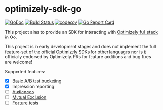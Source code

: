 # optimizely-sdk-go
[![GoDoc](https://godoc.org/github.com/spothero/optimizely-sdk-go?status.svg)](https://godoc.org/github.com/spothero/optimizely-sdk-go)
[![Build Status](https://circleci.com/gh/spothero/optimizely-sdk-go/tree/master.svg?style=shield)](https://circleci.com/gh/spothero/optimizely-sdk-go/tree/master)
[![codecov](https://codecov.io/gh/spothero/optimizely-sdk-go/branch/master/graph/badge.svg)](https://codecov.io/gh/spothero/optimizely-sdk-go)
[![Go Report Card](https://goreportcard.com/badge/github.com/spothero/optimizely-sdk-go)](https://goreportcard.com/report/github.com/spothero/optimizely-sdk-go)

This project aims to provide an SDK for interacting with [Optimizely full stack](https://optimizely.com) in Go.

This project is in early development stages and does not implement the full feature-set of the official Optimizely SDKs
for other languages nor is it officially endorsed by Optimizely. PRs for feature additions and bug fixes are welcome!

Supported features:

- [x] [Basic A/B test bucketing](https://docs.developers.optimizely.com/full-stack/docs/run-a-b-tests)
- [x] Impression reporting
- [ ] [Audiences](https://docs.developers.optimizely.com/full-stack/docs/define-audiences-and-attributes)
- [ ] [Mutual Exclusion](https://docs.developers.optimizely.com/full-stack/docs/use-mutual-exclusion)
- [ ] [Feature tests](https://docs.developers.optimizely.com/full-stack/docs/run-feature-tests)
